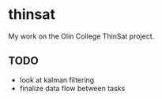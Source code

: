 # thinsat
My work on the Olin College ThinSat project.

## TODO
- look at kalman filtering
- finalize data flow between tasks